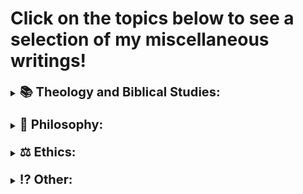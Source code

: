 # Click on the topics below to see a selection of my miscellaneous writings!

<details style="margin-bottom: 20px;">
<summary><strong><span style="font-size: 20px;">📚 Theology and Biblical Studies:</span></strong></summary>

<ul>
  <li><a href="https://github.com/gboyette929929/Papers/blob/main/PHI4600%20Final%20Essay.docx">Salvation of The Unevangelized: A Molinist Approach</a></li>
  <li><a href="https://github.com/gboyette929929/Papers/blob/main/OTS%20Creation%20to%20Exile%20Retelling.pdf">Old Testament Narrative: Creation to Exile</a></li>
  <li><a href="https://github.com/gboyette929929/Papers/blob/main/Doctrine%20of%20Salvation.pdf">Doctrine of Salvation</a></li>
  <li><a href="https://github.com/gboyette929929/Papers/blob/main/Doctrine%20of%20the%20end%20times.pdf">Doctrine of The End Times</a></li>
</ul>

</details>

<details style="margin-bottom: 20px;">
<summary><strong><span style="font-size: 20px;">💭 Philosophy:</span></strong></summary>

<ul>
  <li><a href="https://github.com/gboyette929929/Papers/blob/main/PHI3550%20Knowledge%20Position%20Paper%20%20(1).pdf">Correspondence Theory of Truth</a></li>
  <li><a href="https://github.com/gboyette929929/Papers/blob/main/PHI3550%20Knowledge%20Position%20Paper%20%20(2).pdf">Belief in God as Basic: Modern Foundationalism</a></li>
  <li><a href="https://github.com/gboyette929929/Papers/blob/main/PHI3550%20Position%20Paper%203.pdf">Meaning Within Philosophy of Language</a></li>
  <li><a href="https://github.com/gboyette929929/Papers/blob/main/Death%20to%20Self%20(PHI2100%20Final%20Essay).pdf">Metaphysics of Christianity vs. Hinduism</a></li>
  <li><a href="https://github.com/gboyette929929/Papers/blob/main/GB2%20Nature%20of%20Things%20Final%20Essay%20.pdf">Christian Stance on Epicurean Materialism</a></li>
</ul>

</details>

<details style="margin-bottom: 20px;">
<summary><strong><span style="font-size: 20px;">⚖️ Ethics:</span></strong></summary>

<ul>
  <li><a href="https://github.com/gboyette929929/Papers/blob/main/ETH5100-SP.2024%20Position%20Statement%20Final.pdf">Social Justice, Birth Control, Climate Change, Racism, Homosexuality, Oh My!</a></li>
  <li><a href="https://github.com/gboyette929929/Papers/blob/main/PHI2500%20Final%20Research%20Essay.pdf">Christian Ethics of Substance Use: Psychedelic Mushrooms</a></li>
</ul>

</details style="margin-bottom: 20px;">

<details style="margin-bottom: 20px;">
<summary><strong><span style="font-size: 20px;">⁉️ Other:</span></strong></summary>

<ul>
  <li><a href="https://github.com/gboyette929929/Papers/blob/main/Research%20Paper%20ENG1120.pdf">Rick Astley's "Never Gonna Give You Up" Compared and Contrasted With Arthur Miller's "The Crucible"</a></li>
</ul>

</details>
